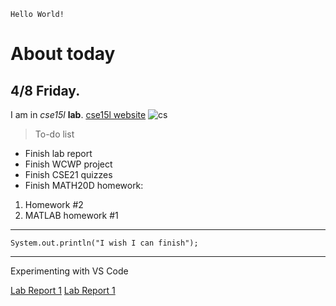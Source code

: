 `Hello World!`

# About today
## 4/8 Friday.

I am in *cse15l* **lab**.
[cse15l website](https://sites.google.com/eng.ucsd.edu/cse-15l-spring-2022/home?authuser=0)
![cs](https://www.eecs.mit.edu/wp-content/uploads/2021/06/compscihero-1024x545.jpg)

> To-do list
* Finish lab report
* Finish WCWP project
* Finish CSE21 quizzes
* Finish MATH20D homework:
1. Homework #2
2. MATLAB homework #1

---

```
System.out.println("I wish I can finish");
```
---

Experimenting with VS Code

[Lab Report 1](lab-report-1-week-2.html)
[Lab Report 1](https://HantianLin.github.io/<your-lab-reports-repo>/lab-report-1-week-2.html)
